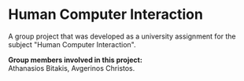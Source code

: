 # Human Computer Interaction

A group project that was developed as a university assignment for the subject "Human Computer Interaction".

**Group members involved in this project:**<br>
Athanasios Bitakis, Avgerinos Christos.
